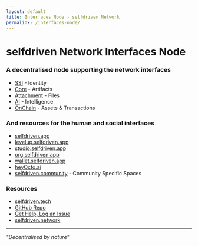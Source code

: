 ```yaml
---
layout: default
title: Interfaces Node - selfdriven Network
permalink: /interfaces-node/
---
```


# selfdriven Network Interfaces Node

### A decentralised node supporting the network interfaces
- [SSI](/ssi-interface/)  - Identity
- [Core](/core-interface/) - Artifacts
- [Attachment](/attachment-interface/) - Files
- [AI](/ai-interface/) - Intelligence
- [OnChain](/onchain-interface/)  - Assets & Transactions

### And resources for the human and social interfaces
- [selfdriven.app](https://selfdriven.app)
- [levelup.selfdriven.app](https://levelup.selfdriven.app)
- [studio.selfdriven.app](https://studio.selfdriven.app)
- [org.selfdriven.app](https://org.selfdriven.app)
- [wallet.selfdriven.app](https://wallet.selfdriven.app)
- [heyOcto.ai](https://heyOcto.ai)
- [selfdriven.community](https://selfdriven.community) - Community Specific Spaces

### Resources
- [selfdriven.tech](https://selfdriven.tech)
- [GitHub Repo](https://github.com/selfdriven-tech/interfaces-node) 
- [Get Help, Log an Issue](https://github.com/selfdriven-foundation/selfdriven-network/issues)
- [selfdriven.network](https://selfdriven.network)

---

*"Decentralised by nature"*